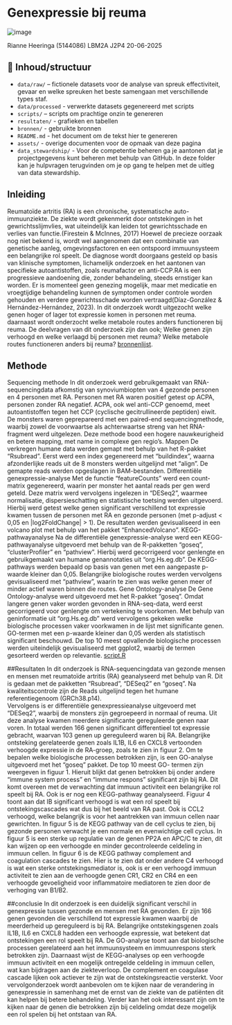 # Genexpressie bij reuma
![image](https://github.com/user-attachments/assets/6da2d9cb-315a-4ea1-a778-6e86430bd666)

Rianne Heeringa (5144086)
LBM2A
J2P4
20-06-2025

## 📁 Inhoud/structuur

- `data/raw/` – fictionele datasets voor de analyse van spreuk effectiviteit, gevaar en welke spreuken het beste samengaan met verschillende types staf.  
- `data/processed` - verwerkte datasets gegenereerd met scripts 
- `scripts/` – scripts om prachtige onzin te genereren
- `resultaten/` - grafieken en tabellen
- `bronnen/` - gebruikte bronnen 
- `README.md` - het document om de tekst hier te genereren
- `assets/` - overige documenten voor de opmaak van deze pagina
- `data_stewardship/` - Voor de competentie beheren ga je aantonen dat je projectgegevens kunt beheren met behulp van GitHub. In deze folder kan je hulpvragen terugvinden om je op gang te helpen met de uitleg van data stewardship. 


## Inleiding
Reumatoïde artritis (RA) is een chronische, systematische auto-immuunziekte. De ziekte wordt gekenmerkt door ontstekingen in het gewrichtsslijmvlies, wat uiteindelijk kan leiden tot gewrichtsschade en verlies van functie.(Firestein & McInnes, 2017) Hoewel de precieze oorzaak nog niet bekend is, wordt wel aangenomen dat een combinatie van genetische aanleg, omgevingsfactoren en een ontspoord immuunsysteem een belangrijke rol speelt. De diagnose wordt doorgaans gesteld op basis van klinische symptomen, lichamelijk onderzoek en het aantonen van specifieke autoantistoffen, zoals reumafactor en anti-CCP.RA is een progressieve aandoening die, zonder behandeling, steeds ernstiger kan worden. Er is momenteel geen genezing mogelijk, maar met medicatie en vroegtijdige behandeling kunnen de symptomen onder controle worden gehouden en verdere gewrichtsschade worden vertraagd(Díaz-González & Hernández-Hernández, 2023). In dit onderzoek wordt uitgezocht welke genen hoger of lager tot expressie komen in personen met reuma. daarnaast wordt onderzocht welke metabole routes anders functioneren bij reuma. De deelvragen van dit onderzoek zijn dan ook; Welke genen zijn verhoogd en welke verlaagd bij personen met reuma? Welke metabole routes functioneren anders bij reuma?  [bronnenlijst](1.inleiding/bronnenlijst.pdf).

## Methode
Sequencing methode
In dit onderzoek werd gebruikgemaakt van RNA-sequencingdata afkomstig van synoviumbiopten van 4 gezonde personen en 4 personen met RA. Personen met RA waren positief getest op ACPA, personen zonder RA negatief. ACPA, ook wel anti-CCP genoemd, meet autoantistoffen tegen het CCP (cyclische gecitrullineerde peptiden) eiwit. De monsters waren geprepareerd met een paired-end sequencingmethode, waarbij zowel de voorwaartse als achterwaartse streng van het RNA-fragment werd uitgelezen. Deze methode bood een hogere nauwkeurigheid en betere mapping, met name in complexe gen regio’s.
Mappen
De verkregen humane data werden gemapt met behulp van het R-pakket “Rsubread”. Eerst werd een index gegenereerd met “buildindex”, waarna afzonderlijke reads uit de 8 monsters werden uitgelijnd met “align”. De gemapte reads werden opgeslagen in BAM-bestanden.
Differentiële genexpressie-analyse
Met de functie “featureCounts” werd een count-matrix gegenereerd, waarin per monster het aantal reads per gen werd geteld. Deze matrix werd vervolgens ingelezen in “DESeq2”, waarmee normalisatie, dispersieschatting en statistische toetsing werden uitgevoerd. Hierbij werd getest welke genen significant verschillend tot expressie kwamen tussen de personen met RA en gezonde personen (met p-adjust < 0,05 en |log2FoldChange| > 1). De resultaten werden gevisualiseerd in een volcano plot met behulp van het pakket “EnhancedVolcano”.
KEGG-pathwayanalyse
Na de differentiële genexpressie-analyse werd een KEGG-pathwayanalyse uitgevoerd met behulp van de R-pakketten “goseq”, “clusterProfiler” en “pathview”. Hierbij werd gecorrigeerd voor genlengte en gebruikgemaakt van humane genannotaties uit “org.Hs.eg.db”. De KEGG-pathways werden bepaald op basis van genen met een aangepaste p-waarde kleiner dan 0,05. Belangrijke biologische routes werden vervolgens gevisualiseerd met “pathview”, waarin te zien was welke genen meer of minder actief waren binnen die routes.
Gene Ontology-analyse
De Gene Ontology-analyse werd uitgevoerd met het R-pakket “goseq”. Omdat langere genen vaker worden gevonden in RNA-seq-data, werd eerst gecorrigeerd voor genlengte om vertekening te voorkomen. Met behulp van geninformatie uit “org.Hs.eg.db” werd vervolgens gekeken welke biologische processen vaker voorkwamen in de lijst met significante genen. GO-termen met een p-waarde kleiner dan 0,05 werden als statistisch significant beschouwd. De top 10 meest opvallende biologische processen werden uiteindelijk gevisualiseerd met ggplot2, waarbij de termen gesorteerd werden op relevantie. [script.R](2.methode/transcriptomics.script.R)

##Resultaten
In dit onderzoek is RNA-sequencingdata van gezonde mensen en mensen met reumatoïde artritis (RA) geanalyseerd met behulp van R. Dit is gedaan met de pakketten “Rsubread”, “DESeq2” en “goseq”. Na kwaliteitscontrole zijn de Reads uitgelijnd tegen het humane referentiegenoom (GRCh38.p14).  
Vervolgens is er differentiële genexpressieanalyse uitgevoerd met “DESeq2”, waarbij de monsters zijn gegroepeerd in normaal of reuma. Uit deze analyse kwamen meerdere significante gereguleerde genen naar voren. In totaal werden 166 genen significant differentieel tot expressie gebracht, waarvan 103 genen up gereguleerd waren bij RA. Belangrijke ontsteking gerelateerde genen zoals IL1B, IL6 en CXCL8 vertoonden verhoogde expressie in de RA-groep, zoals te zien in figuur 2. 
Om te bepalen welke biologische processen betrokken zijn, is een GO-analyse uitgevoerd met het “goseq” pakket. De top 10 meest GO- termen zijn weergeven in figuur 1. Hieruit blijkt dat genen betrokken bij onder andere “immune system process” en “immune respons” significant zijn bij RA. Dit komt overeen met de verwachting dat immuun activiteit een belangrijke rol speelt bij RA. 
Ook is er nog een KEGG-pathway geanalyseerd. Figuur 4 toont aan dat IB significant verhoogd is wat een rol speelt bij ontstekingscascades wat dus bij het beeld van RA past. Ook is CCL2 verhoogd, welke belangrijk is voor het aantrekken van immuun cellen naar gewrichten. In figuur 5 is de KEGG pathway van de cell cyclus te zien, bij gezonde personen verwacht je een normale en evenwichtige cell cyclus. In figuur 5 is een sterke up regulatie van de genen PP2A en APC/C te zien, dit kan wijzen op een verhoogde en minder gecontroleerde celdeling in immuun cellen.  In figuur 6 is de KEGG pathway complement and coagulation cascades te zien. Hier is te zien dat onder andere C4 verhoogd is wat een sterke ontstekingsmediator is, ook is er een verhoogd immuun activiteit te zien aan de verhoogde genen CR1, CR2 en CR4 en een verhoogde gevoeligheid voor inflammatoire mediatoren te zien door de verhoging van B1/B2.

##conclusie
In dit onderzoek is een duidelijk significant verschil in genexpressie tussen gezonde en mensen met RA gevonden. Er zijn 166 genen gevonden die verschillend tot expressie kwamen waarbij de meerderheid up gereguleerd is bij RA. Belangrijke ontstekingsgenen zoals IL1B, IL6 en CXCL8 hadden een verhoogde expressie, wat betekent dat ontstekingen een rol speelt bij RA. De GO-analyse toont aan dat biologische processen gerelateerd aan het immuunsysteem en immuunrespons sterk betrokken zijn. Daarnaast wijst de KEGG-analyses op een verhoogde immuun activiteit en een mogelijk ontregelde celdeling in immuun cellen, wat kan bijdragen aan de ziekteverloop. De complement en coagulase cascade lijken ook actiever te zijn wat de ontstekingsreactie versterkt. Voor vervolgonderzoek wordt aanbevolen om te kijken naar de verandering in genexpressie in samenhang met de ernst van de ziekte van de patiënten dit kan helpen bij betere behandeling. Verder kan het ook interessant zijn om te kijken naar de genen die betrokken zijn bij celdeling omdat deze mogelijk een rol spelen bij het ontstaan van RA.


